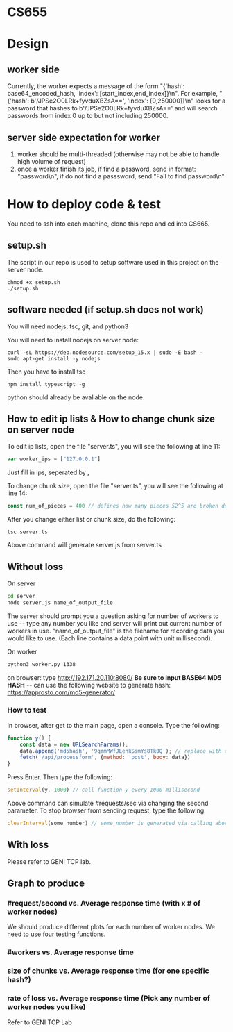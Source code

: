 # CS655

# Design
## worker side

Currently, the worker expects a message of the form "{'hash': base64_encoded_hash, 'index': [start_index,end_index]}\n". For example, "{'hash': b'/JPSe2O0LRk+fyvduXBZsA==', 'index': [0,250000]}\n" looks for a password that hashes to b'/JPSe2O0LRk+fyvduXBZsA==' and will search passwords from index 0 up to but not including 250000.

## server side expectation for worker
1. worker should be multi-threaded (otherwise may not be able to handle high volume of request) 
2. once a worker finish its job, if find a password, send in format: "password\n", if do not find a passsword, send "Fail to find password\n"

# How to deploy code & test
You need to ssh into each machine, clone this repo and cd into CS665. 
## setup.sh
The script in our repo is used to setup software used in this project on the server node. 
```
chmod +x setup.sh
./setup.sh
```
## software needed (if setup.sh does not work)
You will need nodejs, tsc, git, and python3

You will need to install nodejs on server node:
```shell
curl -sL https://deb.nodesource.com/setup_15.x | sudo -E bash -
sudo apt-get install -y nodejs
```
Then you have to install tsc
```shell
npm install typescript -g
```

python should already be avaliable on the node.

## How to edit ip lists & How to change chunk size on server node
To edit ip lists, open the file "server.ts", you will see the following at line 11:
```javascript
var worker_ips = ["127.0.0.1"]
```
Just fill in ips, seperated by ,

To change chunk size, open the file "server.ts", you will see the following at line 14: 
```javascript
const num_of_pieces = 400 // defines how many pieces 52^5 are broken down into
```

After you change either list or chunk size, do the following:
```shell
tsc server.ts
```
Above command will generate server.js from server.ts

## Without loss
On server
```sh
cd server
node server.js name_of_output_file
```
The server should prompt you a question asking for number of workers to use -- type any number you like and server will print out current number of workers in use. "name_of_output_file" is the filename for recording data you would like to use. (Each line contains a data point with unit millisecond).

On worker
```sh
python3 worker.py 1338
```
on browser: type http://192.171.20.110:8080/ **Be sure to input BASE64 MD5 HASH** -- can use the following website to generate hash: https://approsto.com/md5-generator/


### How to test
In browser, after get to the main page, open a console. Type the following:
```javascript
function y() {
    const data = new URLSearchParams(); 
    data.append('md5hash', '9qYmMWfJLehkSsmYs8Tk0Q'); // replace with any hash you like
    fetch('/api/processform', {method: 'post', body: data})
}
```
Press Enter. Then type the following:
```javascript
setInterval(y, 1000) // call function y every 1000 millisecond
```
Above command can simulate #requests/sec via changing the second parameter. To stop browser from sending request, type the following:
```javascript
clearInterval(some_number) // some_number is generated via calling above command
```


## With loss
Please refer to GENI TCP lab.

## Graph to produce
### #request/second vs. Average response time (with x # of worker nodes)
We should produce different plots for each number of worker nodes. We need to use four testing functions.

### #workers vs. Average response time

### size of chunks vs. Average response time (for one specific hash?)

### rate of loss vs. Average response time (Pick any number of worker nodes you like)
Refer to GENI TCP Lab


